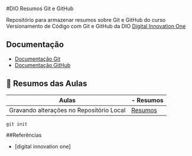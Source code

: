 
#DIO  Resumos Git e GitHub

Repositório para armazenar resumos sobre Git e GitHub do curso Versionamento de Código com Git e GitHub da DIO [Digital Innovation One](www.dio.me/)

## Documentação
- [Documentação Git](www.git.scm.com/doc)
- [Documentação GitHub](www.docs.github.com/)

## 🚩 Resumos das Aulas

| Aulas | - Resumos
|------|-----------|
| Gravando alterações no Repositório Local | [Resumos]()|

```
git init
```
##Referências
- [digital innovation one]


